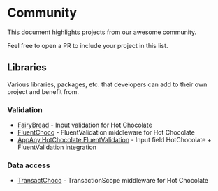 # Community

This document highlights projects from our awesome community. 

Feel free to open a PR to include your project in this list.

## Libraries

Various libraries, packages, etc. that developers can add to their own project and benefit from.

### Validation

- [FairyBread](https://github.com/benmccallum/fairybread) - Input validation for Hot Chocolate
- [FluentChoco](https://github.com/dalrankov/FluentChoco) - FluentValidation middleware for Hot Chocolate
- [AppAny.HotChocolate.FluentValidation](https://github.com/appany/AppAny.HotChocolate.FluentValidation) - Input field HotChocolate + FluentValidation integration

### Data access

- [TransactChoco](https://github.com/dalrankov/TransactChoco) - TransactionScope middleware for Hot Chocolate
